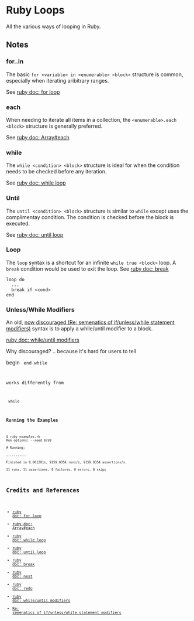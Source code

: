 # Ruby Loops

All the various ways of looping in Ruby.

## Notes

### for..in

The basic `for <variable> in <enumerable> <block>` structure is common, especially when iterating aribitrary ranges.

See [ruby doc: for loop](https://ruby-doc.org/core-2.6/doc/syntax/control_expressions_rdoc.html#label-for+Loop)

### each

When needing to iterate all items in a collection, the `<enumerable>.each <block>` structure is generally preferred.

See [ruby doc: Array#each](https://ruby-doc.org/core-2.6/Array.html#method-i-each)

### while

The `while <condition> <block>` structure is ideal for when the condition needs to be checked before any iteration.

See [ruby doc: while loop](https://ruby-doc.org/core-2.6/doc/syntax/control_expressions_rdoc.html#label-while+Loop)

### Until

The `until <condition> <block>` structure is similar to `while` except uses the complimentay condition.
The condition is checked before the block is executed.

See [ruby doc: until loop](https://ruby-doc.org/core-2.6/doc/syntax/control_expressions_rdoc.html#label-until+Loop)

### Loop

The `loop` syntax is a shortcut for an infinite `while true <block>` loop. A `break` condition would be used to exit the loop.
See [ruby doc: break](https://ruby-doc.org/core-2.6/doc/syntax/control_expressions_rdoc.html#label-break+Statement)

```
loop do
  ...
  break if <cond>
end
```

### Unless/While Modifiers

An old,
[now discouraged (Re: semenatics of if/unless/while statement modifiers)](http://blade.nagaokaut.ac.jp/cgi-bin/scat.rb/ruby/ruby-core/6745)
syntax is to apply a while/until modifier to a block.

[ruby doc: while/until modifiers](https://ruby-doc.org/core-2.6/doc/syntax/control_expressions_rdoc.html#label-Modifier+while+and+until)

Why discouraged? .. because it's hard for users to tell

  begin <code> end while <cond>

works differently from

  <code> while <cond>


### Running the Examples

```
$ ruby examples.rb
Run options: --seed 8730

# Running:

...........

Finished in 0.001201s, 9159.0354 runs/s, 9159.0354 assertions/s.

11 runs, 11 assertions, 0 failures, 0 errors, 0 skips
```

## Credits and References

* [ruby doc: for loop](https://ruby-doc.org/core-2.6/doc/syntax/control_expressions_rdoc.html#label-for+Loop)
* [ruby doc: Array#each](https://ruby-doc.org/core-2.6/Array.html#method-i-each)
* [ruby doc: while loop](https://ruby-doc.org/core-2.6/doc/syntax/control_expressions_rdoc.html#label-while+Loop)
* [ruby doc: until loop](https://ruby-doc.org/core-2.6/doc/syntax/control_expressions_rdoc.html#label-until+Loop)
* [ruby doc: break](https://ruby-doc.org/core-2.6/doc/syntax/control_expressions_rdoc.html#label-break+Statement)
* [ruby doc: next](https://ruby-doc.org/core-2.6/doc/syntax/control_expressions_rdoc.html#label-next+Statement)
* [ruby doc: redo](https://ruby-doc.org/core-2.6/doc/syntax/control_expressions_rdoc.html#label-redo+Statement)
* [ruby doc: while/until modifiers](https://ruby-doc.org/core-2.6/doc/syntax/control_expressions_rdoc.html#label-Modifier+while+and+until)
* [Re: semenatics of if/unless/while statement modifiers](http://blade.nagaokaut.ac.jp/cgi-bin/scat.rb/ruby/ruby-core/6745)
